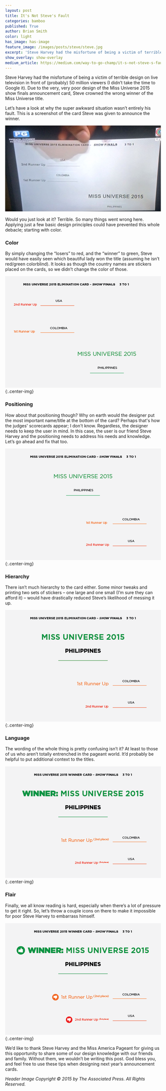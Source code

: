 ```yaml
---
layout: post
title: It's Not Steve's Fault
categories: bamboo
published: True
author: Brian Smith
color: light
has_image: has-image
feature_image: /images/posts/steve/steve.jpg
excerpt: 'Steve Harvey had the misfortune of being a victim of terrible design on live television in front of (probably) 50 million viewers'
show_overlay: show-overlay
medium_article: https://medium.com/way-to-go-champ/it-s-not-steve-s-fault-miss-universe-card-redesign-c5175c0ea4a1#.nff591ry5
---
```




Steve Harvey had the misfortune of being a victim of terrible design on live television in front of (probably) 50 million viewers (I didn’t take the time to Google it). Due to the very, very poor design of the Miss Universe 2015 show finals announcement card, Steve crowned the wrong winner of the Miss Universe title.

Let’s have a look at why the super awkward situation wasn’t entirely his fault. This is a screenshot of the card Steve was given to announce the winner.

![Screenshot](/images/posts/steve/card_screenshot.jpg)

Would you just look at it? Terrible. So many things went wrong here. Applying just a few basic design principles could have prevented this whole debacle; starting with color.

### Color

By simply changing the “losers” to red, and the “winner” to green, Steve would have easily seen which beautiful lady won the title (assuming he isn’t red/green colorblind). It looks as though the country names are stickers placed on the cards, so we didn’t change the color of those.

![Color](/images/posts/steve/ms_universe_color.png)
{:.center-img}

### Positioning

How about that positioning though? Why on earth would the designer put the most important name/title at the bottom of the card? Perhaps that's how the judges' scorecards appear; I don't know. Regardless, the designer needs to keep the user in mind. In this case, the user is our friend Steve Harvey and the positioning needs to address his needs and knowledge. Let’s go ahead and fix that too.

![Positioning](/images/posts/steve/ms_universe_positioning.png)
{:.center-img}

### Hierarchy

There isn’t much hierarchy to the card either. Some minor tweaks and printing two sets of stickers – one large and one small (I’m sure they can afford it) – would have drastically reduced Steve’s likelihood of messing it up.

![Hierarchy](/images/posts/steve/ms_universe_hierarchy.png)
{:.center-img}

### Language

The wording of the whole thing is pretty confusing isn’t it? At least to those of us who aren’t totally entrenched in the pageant world. It’d probably be helpful to put additional context to the titles.

![Language](/images/posts/steve/ms_universe_language.png)
{:.center-img}

### Flair

Finally, we all know reading is hard, especially when there’s a lot of pressure to get it right. So, let’s throw a couple icons on there to make it impossible for poor Steve Harvey to embarrass himself.

![Flair](/images/posts/steve/ms_universe_flair.png)
{:.center-img}

We’d like to thank Steve Harvey and the Miss America Pageant for giving us this opportunity to share some of our design knowledge with our friends and family. Without them, we wouldn’t be writing this post. God bless you, and feel free to use these tips when designing next year’s announcement cards.

*Header Image Copyright &copy; 2015 by The Associated Press. All Rights Reserved.*
